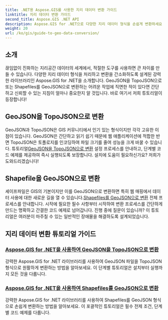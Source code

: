 ```yaml
---
title: .NET용 Aspose.GIS를 사용한 지리 데이터 변환 가이드
linktitle: 지리 데이터 변환 가이드
second_title: Aspose.GIS .NET API
description: Aspose.GIS for .NET으로 다양한 지리 데이터 형식을 손쉽게 변환하세요. GeoJSON, TopoJSON 및 Shapefiles에 대한 튜토리얼을 살펴보세요.
weight: 20
url: /ko/gis/guide-to-geo-data-conversion/
---
```

## 소개

끊임없이 진화하는 지리공간 데이터의 세계에서, 적절한 도구를 사용하면 큰 차이를 만들 수 있습니다. 다양한 지리 데이터 형식을 처리하고 변환을 간소화하도록 설계된 강력한 라이브러리인 Aspose.GIS for .NET을 소개합니다. GeoJSON을 TopoJSON으로 또는 Shapefiles를 GeoJSON으로 변환하는 어려운 작업에 직면한 적이 있다면 간단하고 신뢰할 수 있는 지침이 얼마나 중요한지 알 것입니다. 바로 여기서 저희 튜토리얼이 등장합니다!

## GeoJSON을 TopoJSON으로 변환

GeoJSON과 TopoJSON은 GIS 커뮤니티에서 인기 있는 형식이지만 각각 고유한 이점이 있습니다. GeoJSON은 간단하고 읽기 쉽기 때문에 웹 애플리케이션에 적합한 반면 TopoJSON은 토폴로지를 인코딩하여 파일 크기를 줄여 성능을 크게 바꿀 수 있습니다. 튜토리얼[GeoJSON을 TopoJSON으로 변환](./converting-geojson-to-topojson/) 설정 프로세스를 안내하고, 단계별 코드 예제를 제공하여 즉시 실행되도록 보장합니다. 설치에 도움이 필요하신가요? 저희가 도와드리겠습니다!

## Shapefile을 GeoJSON으로 변환

 셰이프파일은 GIS의 기본이지만 이를 GeoJSON으로 변환하면 특히 웹 매핑에서 데이터 사용에 대한 새로운 길을 열 수 있습니다.[Shapefiles를 GeoJSON으로 변환](./converting-shapefile-to-geojson/) 전체 프로세스를 안내합니다. 시작에 필요한 필수 사항부터 시작하여 변환 프로세스를 간단하게 만드는 명확하고 간결한 코드 예제로 넘어갑니다. 진행 중에 질문이 있습니까? 이 튜토리얼은 여러분이 마주칠 수 있는 일반적인 장애물을 해결하도록 설계되었습니다.

## 지리 데이터 변환 튜토리얼 가이드
### [Aspose.GIS for .NET을 사용하여 GeoJSON을 TopoJSON으로 변환](./converting-geojson-to-topojson/)
강력한 Aspose.GIS for .NET 라이브러리를 사용하여 GeoJSON 파일을 TopoJSON 형식으로 원활하게 변환하는 방법을 알아보세요. 이 단계별 튜토리얼은 설치부터 실행까지 모든 것을 다룹니다.
### [Aspose.GIS for .NET을 사용하여 Shapefiles를 GeoJSON으로 변환](./converting-shapefile-to-geojson/)
강력한 Aspose.GIS for .NET 라이브러리를 사용하여 Shapefiles를 GeoJSON 형식으로 손쉽게 변환하는 방법을 알아보세요. 이 포괄적인 튜토리얼은 필수 전제 조건, 단계별 코드 예제를 다룹니다.